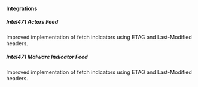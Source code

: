 
#### Integrations

##### Intel471 Actors Feed
Improved implementation of fetch indicators using ETAG and Last-Modified headers.

##### Intel471 Malware Indicator Feed
Improved implementation of fetch indicators using ETAG and Last-Modified headers.
